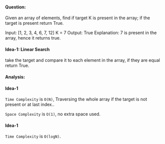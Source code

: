 #### Question:

Given an array of elements, find if target K is present in the array; if the target is present return True.

Input: [1, 2, 3, 4, 6, 7, 12]
K = 7
Output: True
Explanation: 7 is present in the array, hence it returns true.

#### Idea-1: Linear Search

take the target and compare it to each element in the array, if they are equal return True.

#### Analysis:

#### Idea-1

`Time Complexity` is `O(N)`, Traversing the whole array if the target is not present or at last index..

`Space Complexity` is `O(1)`, no extra space used.

#### Idea-1

`Time Complexity` is `O(logN)`.
